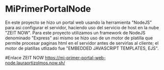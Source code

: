 # MiPrimerPortalNode
En este proyecto se hizo un portal web usando la herramienta 
"NodeJS" para asi configurar el servidor, 
haciendo uso del servicio de host en la nube 
"ZEIT NOW". 
Para este proyecto utilizamos un framework de NodeJS denominado "Express" asi mismo
se hizo uso de un motor de platilla que permite procesar paginas html
en el servidor antes de servirlas al cliente; el motor de platillas utlizado fue
"EMBEDDED JAVASCRIPT TEMPLATES, EJS".


#Enlace ZEIT NOW 
https://mi-primer-portal-web-node.lauraortizolmos.now.sh/
